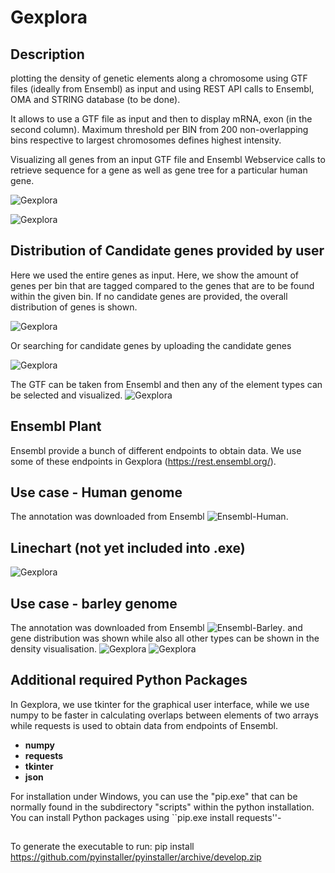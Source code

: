 # Gexplora

## Description

plotting the density of genetic elements along a chromosome using GTF files (ideally from Ensembl) as input
and using REST API calls to Ensembl, OMA and STRING database (to be done).

It allows to use a GTF file as input and then to display mRNA, exon (in the second
column). Maximum threshold per BIN from 200 non-overlapping bins respective
to largest chromosomes defines highest intensity.

Visualizing all genes from an input GTF file and Ensembl Webservice calls to retrieve sequence for a
gene as well as gene tree for a particular human gene.

![Gexplora](https://github.com/nthomasCUBE/Gexplora/blob/master/pix/Gexplora_Barley_V1d.png)

![Gexplora](https://github.com/nthomasCUBE/Gexplora/blob/master/pix/fig1A.png)

## Distribution of Candidate genes provided by user

Here we used the entire genes as input. Here, we show the amount of genes per bin that are tagged
compared to the genes that are to be found within the given bin. If no candidate genes are provided, the
overall distribution of genes is shown.

![Gexplora](https://github.com/nthomasCUBE/Gexplora/blob/master/pix/Gexplora_tagged_genes.png)

Or searching for candidate genes by uploading the candidate genes

![Gexplora](https://github.com/nthomasCUBE/Gexplora/blob/master/pix/fig1B.png)

The GTF can be taken from Ensembl and then any of the element types can be selected and visualized.
![Gexplora](https://github.com/nthomasCUBE/Gexplora/blob/master/pix/fig1C.png)

## Ensembl Plant

Ensembl provide a bunch of different endpoints to obtain data. We use some of these endpoints 
in Gexplora (https://rest.ensembl.org/).

## Use case - Human genome

The annotation was downloaded from Ensembl ![Ensembl-Human](ftp://ftp.ensembl.org/pub/release-99/gff3/homo_sapiens/Homo_sapiens.GRCh38.99.chr.gff3.gz).

## Linechart (not yet included into .exe)

![Gexplora](https://github.com/nthomasCUBE/Gexplora/blob/master/pix/Gexplora_Linechart.png)

## Use case - barley genome

The annotation was downloaded from Ensembl ![Ensembl-Barley](ftp://ftp.ensemblgenomes.org/pub/plants/release-46/gff3/hordeum_vulgare).
and gene distribution was shown while also all other types can be shown in the density visualisation.
![Gexplora](https://github.com/nthomasCUBE/Gexplora/blob/master/pix/Gexplora_Barley.png)
![Gexplora](https://github.com/nthomasCUBE/Gexplora/blob/master/pix/Gexplora_Barley_Details.png)


## Additional required Python Packages

In Gexplora, we use tkinter for the graphical user interface, while
we use numpy to be faster in calculating overlaps between elements of two arrays while
requests is used to obtain data from endpoints of Ensembl.

- **numpy**
- **requests**
- **tkinter**
- **json**

For installation under Windows, you can use the "pip.exe" that can be normally
found in the subdirectory "scripts" within the python installation.
You can install Python packages using ``pip.exe install requests''-


##

To generate the executable to run:
pip install https://github.com/pyinstaller/pyinstaller/archive/develop.zip





